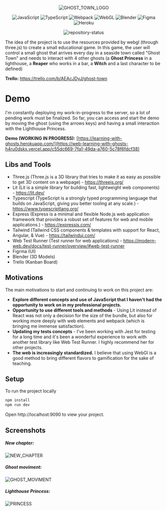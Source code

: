 <div align="center">

![GHOST_TOWN_LOGO](https://i.imgur.com/w1W8DGz.png)

![JavaScript](https://img.shields.io/badge/javascript-%23323330.svg?style=for-the-badge&logo=javascript&logoColor=%23F7DF1E)
![TypeScript](https://img.shields.io/badge/typescript-%23007ACC.svg?style=for-the-badge&logo=typescript&logoColor=white)
![Webpack](https://img.shields.io/badge/webpack-%238DD6F9.svg?style=for-the-badge&logo=webpack&logoColor=black)
![WebGL](https://img.shields.io/badge/WebGL-990000?logo=webgl&logoColor=white&style=for-the-badge)
![Blender](https://img.shields.io/badge/blender-%23F5792A.svg?style=for-the-badge&logo=blender&logoColor=white)
![Figma](https://img.shields.io/badge/figma-%23F24E1E.svg?style=for-the-badge&logo=figma&logoColor=white)
![Heroku](https://img.shields.io/badge/heroku-%23430098.svg?style=for-the-badge&logo=heroku&logoColor=white)

![repository-status](https://badgen.net/badge/project-status/WIP/purple)

</div>

The idea of the project is to use the resources provided by webgl (through three.js) to create a small educational game.
In this game, the user will control a small ghost that arrives every day in a seaside town called "Ghost Town" and needs to interact with 4 other ghosts (a **Ghost Princess** in a lighthouse, a **Reaper** who works in a bar, a **Witch** and a last character to be defined)

**Trello:** https://trello.com/b/AEAcJDyJ/ghost-town

# Demo

I'm constantly deploying my work-in-progress to the server, so a lot of pending work must be finalized. So far, you can access and start the demo by moving the ghost (using the arrows keys) and having a small interaction with the Lighthouse Princess.

**Demo (WORKING IN PROGRESS):** [https://learning-with-ghosts.herokuapp.com/](https://web-learning-with-ghosts-h4ru0dskx.vercel.app/c55dc669-7fa1-49da-a760-5c78f6fdcf38)

## Libs and Tools

-   Three.js (Three.js is a 3D library that tries to make it as easy as possible to get 3D content on a webpage) - https://threejs.org/
-   Lit (Lit is a simple library for building fast, lightweight web components) - https://lit.dev/
-   Typescript (TypeScript is a strongly typed programming language that builds on JavaScript, giving you better tooling at any scale.) - https://www.typescriptlang.org/
-   Express (Express is a minimal and flexible Node.js web application framework that provides a robust set of features for web and mobile applications.) - https://expressjs.com/
-   Tailwind (Tailwind CSS components & templates with support for React, Angular, & Vue) - https://tailwindui.com/
-   Web Test Runner (Test runner for web applications) - https://modern-web.dev/docs/test-runner/overview/#web-test-runner
-   Figrma (UI)
-   Blender (3D Models)
-   Trello (Kanban Board)

## Motivations

The main motivations to start and continuing to work on this project are:

-   **Explore different concepts and use of JavaScript that I haven't had the opportunity to work on in my professional projects.**
-   **Opportunity to use different tools and methods** - Using Lit instead of React was not only a decision for the size of the bundle, but also for working more deeply with web elements and webpack (which is bringing me immense satisfaction).
-   **Updating my tests concepts** - I've been working with Jest for testing for a long time and it's been a wonderful experience to work with another test library like Web Test Runner. I highly recommend her for other projects.
-   **The web is increasingly standardized.** I believe that using WebGl is a good method to bring different flavors to gamification for the sake of teaching.

## Setup

To run the project locally

```bash
npm install
npm run dev
```

Open http://localhost:9090 to view your project.

## Screenshots

##### New chapter:

![NEW_CHAPTER](https://i.imgur.com/dWIJi24.png)

##### Ghost moviment:

![GHOST_MOVIMENT](https://i.imgur.com/JVvuIKB.png)

##### Lighthouse Princess:

![PRINCESS](https://i.imgur.com/g9A1SyE.png)

